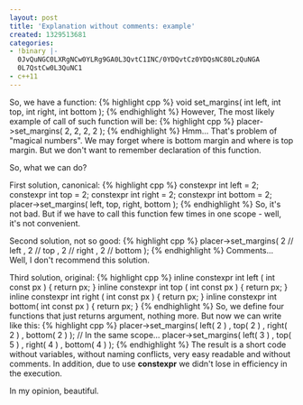 ```yaml
---
layout: post
title: 'Explanation without comments: example'
created: 1329513681
categories:
- !binary |-
  0JvQuNGC0LXRgNCw0YLRg9GA0L3QvtC1INC/0YDQvtCz0YDQsNC80LzQuNGA
  0L7QstCw0L3QuNC1
- c++11
---
```

So, we have a function:
{% highlight cpp %}
void set_margins( int left, int top, int right, int bottom );
{% endhighlight %}
However, The most likely example of call of such function will be:
{% highlight cpp %}
placer->set_margins( 2, 2, 2, 2 );
{% endhighlight %}
Hmm... That's problem of "magical numbers". We may forget where is bottom margin and where is top margin. But we don't want to remember declaration of this function. 

So, what we can do?

First solution, canonical:
{% highlight cpp %}
constexpr int left   = 2;
constexpr int top    = 2;
constexpr int right  = 2;
constexpr int bottom = 2;
placer->set_margins( left, top, right, bottom );
{% endhighlight %}
So, it's not bad. But if we have to call this function few times in one scope - well, it's not convenient.

Second solution, not so good:
{% highlight cpp %}
placer->set_margins(   2 // left
                     , 2 // top
                     , 2 // right
                     , 2 // bottom 
                   );
{% endhighlight %}
Comments... Well, I don't recommend this solution.

Third solution, original:
{% highlight cpp %}
inline constexpr int left  ( int const px ) { return px; }
inline constexpr int top   ( int const px ) { return px; }
inline constexpr int right ( int const px ) { return px; }
inline constexpr int bottom( int const px ) { return px; }
{% endhighlight %}
So, we define four functions that just returns argument, nothing more. But now we can write like this:
{% highlight cpp %}
placer->set_margins(   left( 2 )
                     , top( 2 )
                     , right( 2 )
                     , bottom( 2 ) );
// In the same scope...
placer->set_margins(   left( 3 )
                     , top( 5 )
                     , right( 4 )
                     , bottom( 4 ) );
{% endhighlight %}
The result is a short code without variables, without naming conflicts, very easy readable and without comments. In addition, due to use **constexpr** we didn't lose in efficiency in the execution.

In my opinion, beautiful.
